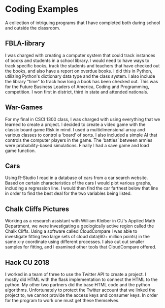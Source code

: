 # Coding Examples
A collection of intriguing programs that I have completed both during school and outside the classroom.


## FBLA-library
I was charged with creating a computer system that could track instances of books and students in a school library. I would need to have ways to track specific books, track the students and teachers that have checked out the books, and also have a report on overdue books. I did this in Python, utilizing Python's dictionary data type and the class system. I also include the library "time" to track how long a book has been checked out. This was for the Future Business Leaders of America, Coding and Programming, competition. I won first in district, third in state and attended nationals.

## War-Games
For my final in CSCI 1300 class, I was charged with using everything that we learned to create a project. I decided to create a video game with the classic board game Risk in mind. I used a multidimensional array and various classes to control a ‘board’ of sorts. I also included a simple AI that controls the computer players in the game. The ‘battles’ between armies were probability-based simulations. Finally I had a save game and load game function.

## Cars
Using R-Studio I read in a database of cars from a car search website. Based on certain characteristics of the cars I would plot various graphs, including a regression line. I would then find the car farthest below that line in order to find the best deal for the two variables being listed.

## Chalk Cliffs Pictures
Working as a research assistant with William Kleiber in CU's Applied Math Department, we were investigating a geologically active region called the Chalk Cliffs. Using a software called CloudCompare I was able to investigate fitting two large sets of cloud data(60+ million points) in the same x-y coordinate using different processes. I also cut out smaller samples for fitting, and I examined other tools that CloudCompare offered.

## Hack CU 2018
I worked in a team of three to use the Twitter API to create a project. I mostly did HTML with the flask implementation to connect the HTML to the python. My other two partners did the base HTML code and the python algorithms. Unfortunately to protect the Twitter account that we linked the project to, we cannot provide the access keys and consumer keys. In order for the program to work one must get these themselves.
